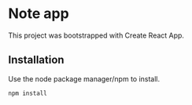 # Note app

This project was bootstrapped with Create React App.

## Installation

Use the node package manager/npm to install.

```javascript
npm install
```
